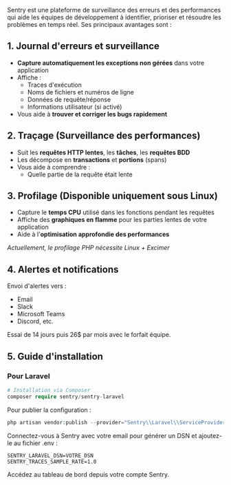 
Sentry est une plateforme de surveillance des erreurs et des performances qui aide les équipes de développement à identifier, prioriser et résoudre les problèmes en temps réel. Ses principaux avantages sont :
## 1. Journal d'erreurs et surveillance

- **Capture automatiquement les exceptions non gérées** dans votre application
- Affiche :
    - Traces d'exécution
    - Noms de fichiers et numéros de ligne
    - Données de requête/réponse
    - Informations utilisateur (si activé)
- Vous aide à **trouver et corriger les bugs rapidement**

## 2. Traçage (Surveillance des performances)

- Suit les **requêtes HTTP lentes**, les **tâches**, les **requêtes BDD**
- Les décompose en **transactions** et **portions** (spans)
- Vous aide à comprendre :
    - Quelle partie de la requête était lente

## 3. Profilage (Disponible uniquement sous Linux)

- Capture le **temps CPU** utilisé dans les fonctions pendant les requêtes
- Affiche des **graphiques en flamme** pour les parties lentes de votre application
- Aide à l'**optimisation approfondie des performances**

_Actuellement, le profilage PHP nécessite Linux + Excimer_

## 4. Alertes et notifications

Envoi d'alertes vers :

- Email
- Slack
- Microsoft Teams
- Discord, etc.


Essai de 14 jours puis 26$ par mois avec le forfait équipe.
## 5. Guide d'installation

### Pour Laravel

```php
# Installation via Composer
composer require sentry/sentry-laravel
```

Pour publier la configuration :

```php
php artisan vendor:publish --provider="Sentry\\Laravel\\ServiceProvider"
```

Connectez-vous à Sentry avec votre email pour générer un DSN et ajoutez-le au fichier .env :

```
SENTRY_LARAVEL_DSN=VOTRE_DSN
SENTRY_TRACES_SAMPLE_RATE=1.0
```

Accédez au tableau de bord depuis votre compte Sentry.